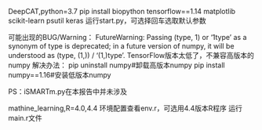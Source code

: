 DeepCAT,python=3.7
pip install biopython tensorflow==1.14 matplotlib scikit-learn psutil keras
运行start.py，可选择回车选取默认参数

可能出现的BUG/Warning：
FutureWarning: Passing (type, 1) or ‘1type’ as a synonym of type is deprecated; in a future version of numpy, it will be understood as (type, (1,)) / ‘(1,)type’.
TensorFlow版本太低了，不兼容高版本的numpy
解决办法：
pip uninstall numpy#卸载高版本numpy
pip install numpy==1.16#安装低版本numpy

PS：iSMARTm.py在本报告中并未涉及


mathine_learning,R=4.0,4.4
环境配置查看env.r，可选用4.4版本R程序
运行main.r文件